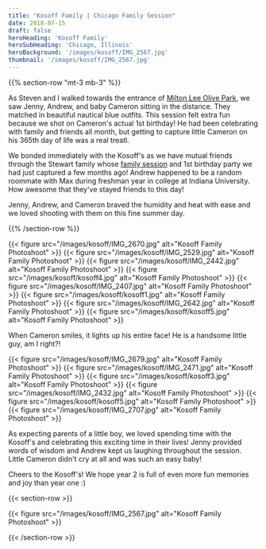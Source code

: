 ```yaml
---
title: "Kosoff Family | Chicago Family Session"
date: 2018-07-15
draft: false
heroHeading: 'Kosoff Family'
heroSubHeading: 'Chicago, Illinois'
heroBackground: '/images/kosoff/IMG_2567.jpg'
thumbnail: '/images/kosoff/IMG_2567.jpg'
---
```


{{% section-row "mt-3 mb-3" %}}

As Steven and I walked towards the entrance of [Milton Lee Olive Park](https://en.wikipedia.org/wiki/Milton_Lee_Olive_Park), we saw Jenny, Andrew, and baby Cameron sitting in the distance. They matched in beautiful nautical blue outfits. This session felt extra fun because we shot on Cameron's actual 1st birthday! He had been celebrating with family and friends all month, but getting to capture little Cameron on his 365th day of life was a real treatl.

We bonded immediately with the Kosoff's as we have mutual friends through the Stewart family whose [family session](/portfolio/families/stewart/) and 1st birthday party we had just captured a few months ago! Andrew happened to be a random roommate with Max during freshman year in college at Indiana University. How awesome that they've stayed friends to this day! 

Jenny, Andrew, and Cameron braved the humidity and heat with ease and we loved shooting with them on this fine summer day.

{{% /section-row %}}

{{< figure src="/images/kosoff/IMG_2670.jpg" alt="Kosoff Family Photoshoot" >}}
{{< figure src="/images/kosoff/IMG_2529.jpg" alt="Kosoff Family Photoshoot" >}}
{{< figure src="/images/kosoff/IMG_2442.jpg" alt="Kosoff Family Photoshoot" >}}
{{< figure src="/images/kosoff/kosoff4.jpg" alt="Kosoff Family Photoshoot" >}}
{{< figure src="/images/kosoff/IMG_2407.jpg" alt="Kosoff Family Photoshoot" >}}
{{< figure src="/images/kosoff/kosoff1.jpg" alt="Kosoff Family Photoshoot" >}}
{{< figure src="/images/kosoff/IMG_2642.jpg" alt="Kosoff Family Photoshoot" >}}
{{< figure src="/images/kosoff/kosoff5.jpg" alt="Kosoff Family Photoshoot" >}}

When Cameron smiles, it lights up his entire face! He is a handsome little guy, am I right?!

{{< figure src="/images/kosoff/IMG_2679.jpg" alt="Kosoff Family Photoshoot" >}}
{{< figure src="/images/kosoff/IMG_2471.jpg" alt="Kosoff Family Photoshoot" >}}
{{< figure src="/images/kosoff/kosoff3.jpg" alt="Kosoff Family Photoshoot" >}}
{{< figure src="/images/kosoff/IMG_2432.jpg" alt="Kosoff Family Photoshoot" >}}
{{< figure src="/images/kosoff/kosoff5.jpg" alt="Kosoff Family Photoshoot" >}}
{{< figure src="/images/kosoff/IMG_2707.jpg" alt="Kosoff Family Photoshoot" >}}

As expecting parents of a little boy, we loved spending time with the Kosoff's and celebrating this exciting time in their lives! Jenny provided words of wisdom and Andrew kept us laughing throughout the session. Little Cameron didn't cry at all and was such an easy baby! 

Cheers to the Kosoff's! We hope year 2 is full of even more fun memories and joy than year one :)

{{< section-row >}}

{{< figure src="/images/kosoff/IMG_2567.jpg" alt="Kosoff Family Photoshoot" >}}

{{< /section-row >}}
